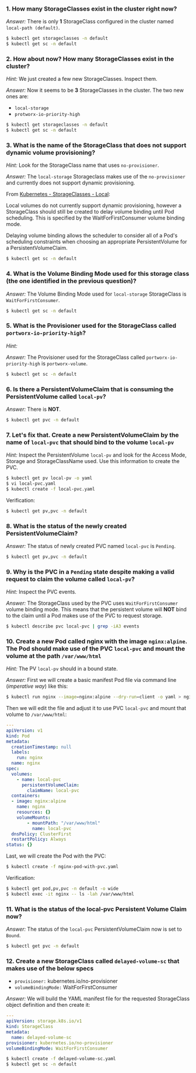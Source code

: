 ### 1. How many StorageClasses exist in the cluster right now?

*Answer:*  There is only **1** StorageClass configured in the cluster named `local-path (default)`.

```bash
$ kubectl get storageclasses -n default
$ kubectl get sc -n default
```

### 2. How about now? How many StorageClasses exist in the cluster?

*Hint:* We just created a few new StorageClasses. Inspect them.

*Answer:* Now it seems to be **3** StorageClasses in the cluster. The two new ones are:

- `local-storage`
- `protworx-io-priority-high`

```bash
$ kubectl get storageclasses -n default
$ kubectl get sc -n default
```

### 3. What is the name of the StorageClass that does not support dynamic volume provisioning?

*Hint:* Look for the StorageClass name that uses `no-provisioner`.

*Answer:* The `local-storage` Storageclass makes use of the `no-provisioner` and currently does not support dynamic provisioning.

From [Kubernetes - StorageClasses - Local](https://kubernetes.io/docs/concepts/storage/storage-classes/#local):

Local volumes do not currently support dynamic provisioning, however a StorageClass should still be created to delay volume binding until Pod scheduling. This is specified by the WaitForFirstConsumer volume binding mode.

Delaying volume binding allows the scheduler to consider all of a Pod's scheduling constraints when choosing an appropriate PersistentVolume for a PersistentVolumeClaim.

```bash
$ kubectl get sc -n default
```

### 4. What is the Volume Binding Mode used for this storage class (the one identified in the previous question)?

*Answer:* The Volume Binding Mode used for `local-storage` StorageClass is `WaitForFirstConsumer`.

```bash
$ kubectl get sc -n default
```

### 5. What is the Provisioner used for the StorageClass called `portworx-io-priority-high`?

*Hint:*

*Answer:* The Provisioner used for the StorageClass called `portworx-io-priority-high` is `portworx-volume`.

```bash
$ kubectl get sc -n default
```

### 6. Is there a PersistentVolumeClaim that is consuming the PersistentVolume called `local-pv`?

*Answer:* There is **NOT**.

```bash
$ kubectl get pvc -n default
```

### 7. Let's fix that. Create a new PersistentVolumeClaim by the name of `local-pvc` that should bind to the volume `local-pv`

*Hint:* Inspect the PersistentVolume `local-pv` and look for the Access Mode, Storage and StorageClassName used. Use this information to create the PVC.

```bash
$ kubectl get pv local-pv -o yaml
$ vi local-pvc.yaml
$ kubectl create -f local-pvc.yaml
```

Verification:

```bash
$ kubectl get pv,pvc -n default
```

### 8. What is the status of the newly created PersistentVolumeClaim?

*Answer:* The status of newly created PVC named `local-pvc` is `Pending`.

```bash
$ kubectl get pv,pvc -n default
```

### 9. Why is the PVC in a `Pending` state despite making a valid request to claim the volume called `local-pv`?

*Hint:* Inspect the PVC events.

*Answer:* The StorageClass used by the PVC uses `WaitForFirstConsumer` volume binding mode. This means that the persistent volume will **NOT** bind to the claim until a Pod makes use of the PVC to request storage.

```bash
$ kubectl describe pvc local-pvc | grep -iA3 events
```

### 10. Create a new Pod called nginx with the image `nginx:alpine`. The Pod should make use of the PVC `local-pvc` and mount the volume at the path `/var/www/html`

*Hint:* The PV `local-pv` should in a bound state.

*Answer:* First we will create a basic manifest Pod file via command line (*imperative way*) like this:

```bash
$ kubectl run nginx --image=nginx:alpine --dry-run=client -o yaml > nginx-pod-with-pvc.yaml
```

Then we will edit the file and adjust it to use PVC `local-pvc` and mount that volume to `/var/www/html`:

```yaml
---
apiVersion: v1
kind: Pod
metadata:
  creationTimestamp: null
  labels:
    run: nginx
  name: nginx
spec:
  volumes:
    - name: local-pvc
      persistentVolumeClaim:
        claimName: local-pvc
  containers:
  - image: nginx:alpine
    name: nginx
    resources: {}
    volumeMounts:
        - mountPath: "/var/www/html"
          name: local-pvc
  dnsPolicy: ClusterFirst
  restartPolicy: Always
status: {}
```

Last, we will create the Pod with the PVC:

```bash
$ kubectl create -f nginx-pod-with-pvc.yaml
```

Verification:

```bash
$ kubectl get pod,pv,pvc -n default -o wide
$ kubectl exec -it nginx -- ls -lah /var/www/html
```

### 11. What is the status of the local-pvc Persistent Volume Claim now?

*Answer:* The status of the `local-pvc` PersistentVolumeClaim now is set to `Bound`.

```bash
$ kubectl get pvc -n default
```

### 12. Create a new StorageClass called `delayed-volume-sc` that makes use of the below specs

- `provisioner:` kubernetes.io/no-provisioner
- `volumeBindingMode:` WaitForFirstConsumer

*Answer:* We will build the YAML manifest file for the requested StorageClass object definition and then create it:

```yaml
---
apiVersion: storage.k8s.io/v1
kind: StorageClass
metadata:
  name: delayed-volume-sc
provisioner: kubernetes.io/no-provisioner
volumeBindingMode: WaitForFirstConsumer
```

```bash
$ kubectl create -f delayed-volume-sc.yaml
$ kubectl get sc -n default
```
